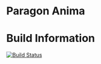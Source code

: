 # Paragon Anima

# Build Information
[![Build Status](https://travis-ci.com/roberthumphrey/paragon.svg?token=GaJqqyUNnp3iG2gf8vZh&branch=main)](https://travis-ci.com/roberthumphrey/paragon)
